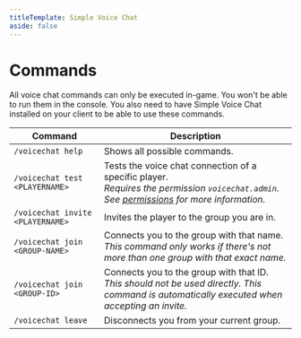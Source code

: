 ```yaml
---
titleTemplate: Simple Voice Chat
aside: false
---
```


# Commands

All voice chat commands can only be executed in-game.
You won't be able to run them in the console.
You also need to have Simple Voice Chat installed on your client to be able to use these commands.

| Command                          | Description                                                                                                                                                 |
| -------------------------------- | ----------------------------------------------------------------------------------------------------------------------------------------------------------- |
| `/voicechat help`                | Shows all possible commands.                                                                                                                                |
| `/voicechat test <PLAYERNAME>`    | Tests the voice chat connection of a specific player.<br/>*Requires the permission `voicechat.admin`. See [permissions](permissions) for more information.* |
| `/voicechat invite <PLAYERNAME>` | Invites the player to the group you are in.                                                                                                                 |
| `/voicechat join <GROUP-NAME>`   | Connects you to the group with that name.<br/>*This command only works if there's not more than one group with that exact name.*                            |
| `/voicechat join <GROUP-ID>`     | Connects you to the group with that ID.<br/>*This should not be used directly. This command is automatically executed when accepting an invite.*            |
| `/voicechat leave`               | Disconnects you from your current group.                                                                                                                    |
